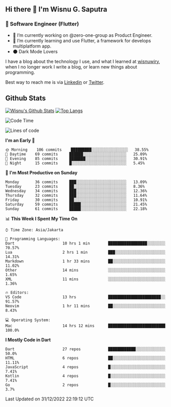 ## Hi there 👋 I'm Wisnu G. Saputra

### :mobile_phone_off: Software Engineer (Flutter)

- 🔭 I’m currently working on @zero-one-group as Product Engineer.
- 🌱 I’m currently learning and use Flutter, a framework for develops multiplatform app.
- :new_moon: Dark Mode Lovers


I have a blog about the technology I use, and what I learned at [wisnuwiry](https://wisnuwiry.space/), when I no longer work I write a blog, or learn new things about programming.

Best way to reach me is via [Linkedin](https://www.linkedin.com/in/wisnu-saputra/) or [Twitter](https://twitter.com/wisnuwiry).

## Github Stats

[![Wisnu's Github Stats](https://github-readme-stats.vercel.app/api?username=wisnuwiry&count_private=true&theme=default&show_icons=true)](https://github.com/wisnuwiry)
[![Top Langs](https://github-readme-stats.vercel.app/api/top-langs/?username=wisnuwiry&layout=compact)](https://github.com/wisnuwiry)

<!--START_SECTION:waka-->
![Code Time](http://img.shields.io/badge/Code%20Time-38%20hrs%2012%20mins-blue)

![Lines of code](https://img.shields.io/badge/From%20Hello%20World%20I%27ve%20Written-943%20Thousand%20lines%20of%20code-blue)

**I'm an Early 🐤** 

```text
🌞 Morning    106 commits    █████████░░░░░░░░░░░░░░░░   38.55% 
🌆 Daytime    69 commits     ██████░░░░░░░░░░░░░░░░░░░   25.09% 
🌃 Evening    85 commits     ███████░░░░░░░░░░░░░░░░░░   30.91% 
🌙 Night      15 commits     █░░░░░░░░░░░░░░░░░░░░░░░░   5.45%

```
📅 **I'm Most Productive on Sunday** 

```text
Monday       36 commits     ███░░░░░░░░░░░░░░░░░░░░░░   13.09% 
Tuesday      23 commits     ██░░░░░░░░░░░░░░░░░░░░░░░   8.36% 
Wednesday    34 commits     ███░░░░░░░░░░░░░░░░░░░░░░   12.36% 
Thursday     32 commits     ███░░░░░░░░░░░░░░░░░░░░░░   11.64% 
Friday       30 commits     ██░░░░░░░░░░░░░░░░░░░░░░░   10.91% 
Saturday     59 commits     █████░░░░░░░░░░░░░░░░░░░░   21.45% 
Sunday       61 commits     █████░░░░░░░░░░░░░░░░░░░░   22.18%

```


📊 **This Week I Spent My Time On** 

```text
⌚︎ Time Zone: Asia/Jakarta

💬 Programming Languages: 
Dart                     10 hrs 1 min        █████████████████░░░░░░░░   70.57% 
Lua                      2 hrs 1 min         ███░░░░░░░░░░░░░░░░░░░░░░   14.31% 
Markdown                 1 hr 33 mins        ██░░░░░░░░░░░░░░░░░░░░░░░   11.02% 
Other                    14 mins             ░░░░░░░░░░░░░░░░░░░░░░░░░   1.65% 
XML                      11 mins             ░░░░░░░░░░░░░░░░░░░░░░░░░   1.36%

🔥 Editors: 
VS Code                  13 hrs              ███████████████████████░░   91.57% 
Neovim                   1 hr 11 mins        ██░░░░░░░░░░░░░░░░░░░░░░░   8.43%

💻 Operating System: 
Mac                      14 hrs 12 mins      █████████████████████████   100.0%

```

**I Mostly Code in Dart** 

```text
Dart                     27 repos            ████████████░░░░░░░░░░░░░   50.0% 
HTML                     6 repos             ██░░░░░░░░░░░░░░░░░░░░░░░   11.11% 
JavaScript               4 repos             █░░░░░░░░░░░░░░░░░░░░░░░░   7.41% 
Kotlin                   4 repos             █░░░░░░░░░░░░░░░░░░░░░░░░   7.41% 
Go                       2 repos             █░░░░░░░░░░░░░░░░░░░░░░░░   3.7%

```



 Last Updated on 31/12/2022 22:19:12 UTC
<!--END_SECTION:waka-->
